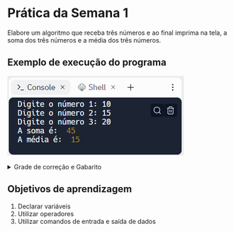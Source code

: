 # Prática da Semana 1
  
Elabore um algoritmo que receba três números e ao final imprima na tela, a soma dos três números e a média dos três números.

  ## Exemplo de execução do programa
  
  ![Exemplo](assets/F1-M3-Sem01-Praticas-Exemplo.png)

  <details>
  <summary>Grade de correção e Gabarito</summary>

  ## Grade de correção
  ![Grade](assets/F1-M3-Sem01-Praticas-Grade.png)

   ## Gabarito
  ![Grade](assets/F1-M3-Sem01-Praticas-Gabarito.png)
  
  
  </details>

  ## Objetivos de aprendizagem
  1. Declarar variáveis
  2. Utilizar operadores
  3. Utilizar comandos de entrada e saída de dados
  

  